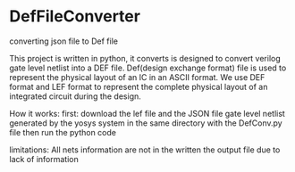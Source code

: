 # DefFileConverter
converting json file to Def file

This project is written in python, it converts is designed to convert verilog gate level netlist into a DEF file.
Def(design exchange format) file is used to represent the physical layout of an IC in an ASCII format.  We use DEF format and LEF format  to represent the complete physical layout of an integrated circuit during the design.

How it works: first: download the lef file and the JSON file gate level netlist generated by the yosys system in the same directory with the DefConv.py file then run the python code

limitations: All nets information are  not in the written the output file due to lack of information
